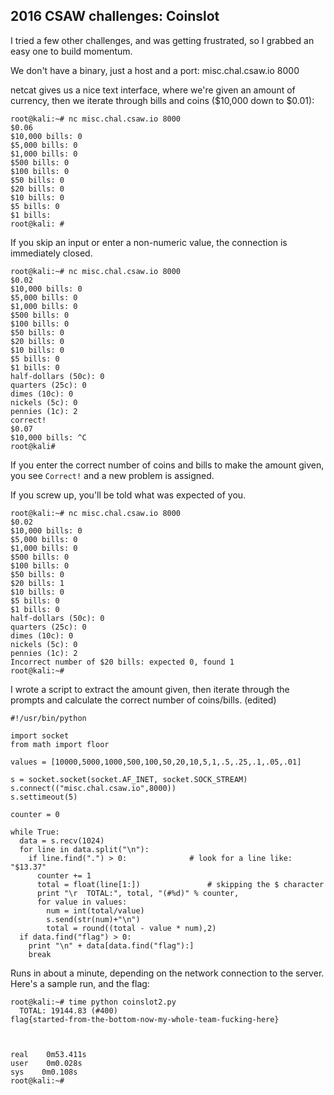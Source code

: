 ## 2016 CSAW challenges: Coinslot

I tried a few other challenges, and was getting frustrated, so I grabbed an easy one to build momentum.

We don't have a binary, just a host and a port:  misc.chal.csaw.io 8000

netcat gives us a nice text interface, where we're given an amount of currency, then we iterate through bills and coins ($10,000 down to $0.01):

```
root@kali:~# nc misc.chal.csaw.io 8000
$0.06
$10,000 bills: 0
$5,000 bills: 0
$1,000 bills: 0
$500 bills: 0
$100 bills: 0
$50 bills: 0
$20 bills: 0
$10 bills: 0
$5 bills: 0
$1 bills: 
root@kali: #
```
If you skip an input or enter a non-numeric value, the connection is immediately closed.

```
root@kali:~# nc misc.chal.csaw.io 8000
$0.02
$10,000 bills: 0
$5,000 bills: 0
$1,000 bills: 0
$500 bills: 0
$100 bills: 0
$50 bills: 0
$20 bills: 0
$10 bills: 0
$5 bills: 0
$1 bills: 0
half-dollars (50c): 0
quarters (25c): 0
dimes (10c): 0
nickels (5c): 0
pennies (1c): 2
correct!
$0.07
$10,000 bills: ^C
root@kali# 
```

If you enter the correct number of coins and bills to make the amount given, you see `Correct!` and a new problem is assigned.

If you screw up, you'll be told what was expected of you.

```
root@kali:~# nc misc.chal.csaw.io 8000
$0.02
$10,000 bills: 0
$5,000 bills: 0
$1,000 bills: 0
$500 bills: 0
$100 bills: 0
$50 bills: 0
$20 bills: 1
$10 bills: 0
$5 bills: 0
$1 bills: 0
half-dollars (50c): 0
quarters (25c): 0
dimes (10c): 0
nickels (5c): 0
pennies (1c): 2
Incorrect number of $20 bills: expected 0, found 1
root@kali:~# 
```

I wrote a script to extract the amount given, then iterate through the prompts and calculate the correct number of coins/bills. (edited)

```
#!/usr/bin/python

import socket
from math import floor

values = [10000,5000,1000,500,100,50,20,10,5,1,.5,.25,.1,.05,.01]

s = socket.socket(socket.AF_INET, socket.SOCK_STREAM)
s.connect(("misc.chal.csaw.io",8000))
s.settimeout(5)

counter = 0

while True:
  data = s.recv(1024)
  for line in data.split("\n"):
    if line.find(".") > 0:				# look for a line like:  "$13.37"
      counter += 1
      total = float(line[1:])				# skipping the $ character
      print "\r  TOTAL:", total, "(#%d)" % counter,
      for value in values:
        num = int(total/value)
        s.send(str(num)+"\n")
        total = round((total - value * num),2)
  if data.find("flag") > 0:
    print "\n" + data[data.find("flag"):] 
    break
```

Runs in about a minute, depending on the network connection to the server.  Here's a sample run, and the flag:

```
root@kali:~# time python coinslot2.py 
  TOTAL: 19144.83 (#400) 
flag{started-from-the-bottom-now-my-whole-team-fucking-here}



real    0m53.411s
user    0m0.028s
sys    0m0.108s
root@kali:~#
```

